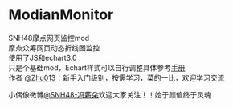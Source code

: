 # ModianMonitor
SNH48摩点网页监控mod<br>
摩点众筹网页动态折线图监控<br>
使用了JS和echart3.0<br>
只是个基础mod，Echart样式可以自行调整具体参考[手册](https://echarts.baidu.com/option.html#title)<br>
作者 [@Zhu013](https://weibo.com/u/1982014101)：新手入门级别，按需学习，菜的一比，欢迎学习交流<br>

小偶像微博[@SNH48-冯薪朵](https://weibo.com/u/3675868752)欢迎大家关注！！始于颜值终于灵魂
